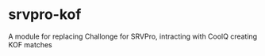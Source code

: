 # srvpro-kof
A module for replacing Challonge for SRVPro, intracting with CoolQ creating KOF matches
